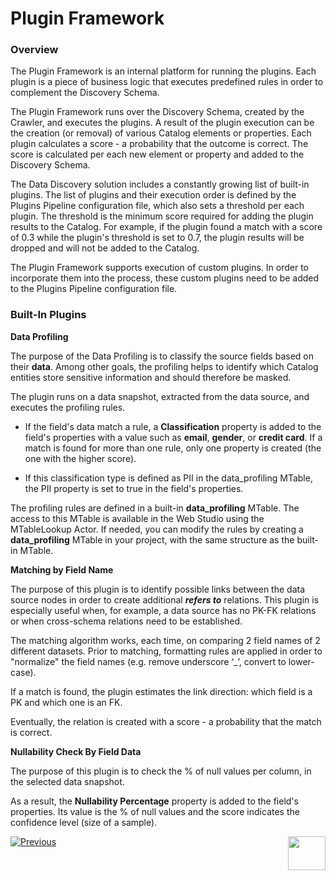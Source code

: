 <web>

# Plugin Framework

### Overview

The Plugin Framework is an internal platform for running the plugins. Each plugin is a piece of business logic that executes predefined rules in order to complement the Discovery Schema. 

The Plugin Framework runs over the Discovery Schema, created by the Crawler, and executes the plugins. A result of the plugin execution can be the creation (or removal) of various Catalog elements or properties. Each plugin calculates a score - a probability that the outcome is correct. The score is calculated per each new element or property and added to the Discovery Schema.

The Data Discovery solution includes a constantly growing list of built-in plugins. The list of plugins and their execution order is defined by the Plugins Pipeline configuration file, which also sets a threshold per each plugin. The threshold is the minimum score required for adding the plugin results to the Catalog. For example, if the plugin found a match with a score of 0.3 while the plugin's threshold is set to 0.7, the plugin results will be dropped and will not be added to the Catalog. 

The Plugin Framework supports execution of custom plugins. In order to incorporate them into the process, these custom plugins need to be added to the Plugins Pipeline configuration file.

### Built-In Plugins

**Data Profiling**

The purpose of the Data Profiling is to classify the source fields based on their **data**. Among other goals, the profiling helps to identify which Catalog entities store sensitive information and should therefore be masked. 

The plugin runs on a data snapshot, extracted from the data source, and executes the profiling rules. 

- If the field's data match a rule, a **Classification** property is added to the field's properties with a value such as **email**, **gender**, or **credit card**. If a match is found for more than one rule, only one property is created (the one with the higher score).

- If this classification type is defined as PII in the data_profiling MTable, the PII property is set to true in the field's properties. 

The profiling rules are defined in a built-in **data_profiling** MTable. The access to this MTable is available in the Web Studio using the MTableLookup Actor. If needed, you can modify the rules by creating a **data_profiling** MTable in your project, with the same structure as the built-in MTable.

**Matching by Field Name**

The purpose of this plugin is to identify possible links between the data source nodes in order to create additional ***refers to*** relations. This plugin is especially useful when, for example, a data source has no PK-FK relations or when cross-schema relations need to be established. 

The matching algorithm works, each time, on comparing 2 field names of 2 different datasets. Prior to matching, formatting rules are applied in order to "normalize" the field names (e.g. remove underscore ‘_’, convert to lower-case). 

If a match is found, the plugin estimates the link direction: which field is a PK and which one is an FK.

Eventually, the relation is created with a score - a probability that the match is correct. 

**Nullability Check By Field Data**

The purpose of this plugin is to check the % of null values per column, in the selected data snapshot.

As a result, the **Nullability Percentage** property is added to the field's properties. Its value is the % of null values and the score indicates the confidence level (size of a sample).



[![Previous](/articles/images/Previous.png)](03_discovery_process.md)[<img align="right" width="60" height="54" src="/articles/images/Next.png">](05_catalog_app.md) 

</web>
